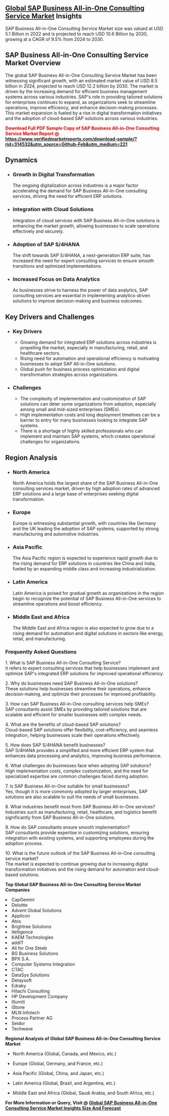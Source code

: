 <h2><a href="https://www.verifiedmarketreports.com/download-sample/?rid=314532&amp;utm_source=Github&amp;utm_medium=221" target="_blank">Global SAP Business All-in-One Consulting Service Market</a> Insights</h2><p>SAP Business All-in-One Consulting Service Market size was valued at USD 5.1 Billion in 2022 and is projected to reach USD 10.6 Billion by 2030, growing at a CAGR of 9.5% from 2024 to 2030.</p><p> <h2>SAP Business All-in-One Consulting Service Market Overview</h2> <p>The global SAP Business All-in-One Consulting Service Market has been witnessing significant growth, with an estimated market value of USD 8.5 billion in 2024, projected to reach USD 12.2 billion by 2030. The market is driven by the increasing demand for efficient business management systems across various industries. SAP's role in providing tailored solutions for enterprises continues to expand, as organizations seek to streamline operations, improve efficiency, and enhance decision-making processes. This market expansion is fueled by a rise in digital transformation initiatives and the adoption of cloud-based SAP solutions across various industries.</p> <p><strong><p><span class=""><span style="color: #ff0000;"><strong>Download Full PDF Sample Copy of SAP Business All-in-One Consulting Service Market Report</strong> @ </span><a href="https://www.verifiedmarketreports.com/download-sample/?rid=314532&amp;utm_source=Github-Feb&amp;utm_medium=221" target="_blank">https://www.verifiedmarketreports.com/download-sample/?rid=314532&amp;utm_source=Github-Feb&amp;utm_medium=221</a></span></p></strong></p> <h2>Dynamics</h2> <ul> <li><h3>Growth in Digital Transformation</h3> The ongoing digitalization across industries is a major factor accelerating the demand for SAP Business All-in-One consulting services, driving the need for efficient ERP solutions.</li> <li><h3>Integration with Cloud Solutions</h3> Integration of cloud services with SAP Business All-in-One solutions is enhancing the market growth, allowing businesses to scale operations effectively and securely.</li> <li><h3>Adoption of SAP S/4HANA</h3> The shift towards SAP S/4HANA, a next-generation ERP suite, has increased the need for expert consulting services to ensure smooth transitions and optimized implementations.</li> <li><h3>Increased Focus on Data Analytics</h3> As businesses strive to harness the power of data analytics, SAP consulting services are essential in implementing analytics-driven solutions to improve decision-making and business outcomes.</li> </ul> <h2>Key Drivers and Challenges</h2> <ul> <li><h3>Key Drivers</h3> <ul> <li>Growing demand for integrated ERP solutions across industries is propelling the market, especially in manufacturing, retail, and healthcare sectors.</li> <li>Rising need for automation and operational efficiency is motivating businesses to adopt SAP All-in-One solutions.</li> <li>Global push for business process optimization and digital transformation strategies across organizations.</li> </ul> </li> <li><h3>Challenges</h3> <ul> <li>The complexity of implementation and customization of SAP solutions can deter some organizations from adoption, especially among small and mid-sized enterprises (SMEs).</li> <li>High implementation costs and long deployment timelines can be a barrier to entry for many businesses looking to integrate SAP systems.</li> <li>There is a shortage of highly skilled professionals who can implement and maintain SAP systems, which creates operational challenges for organizations.</li> </ul> </li> </ul> <h2>Region Analysis</h2> <ul> <li><h3>North America</h3> North America holds the largest share of the SAP Business All-in-One consulting services market, driven by high adoption rates of advanced ERP solutions and a large base of enterprises seeking digital transformation.</li> <li><h3>Europe</h3> Europe is witnessing substantial growth, with countries like Germany and the UK leading the adoption of SAP systems, supported by strong manufacturing and automotive industries.</li> <li><h3>Asia Pacific</h3> The Asia Pacific region is expected to experience rapid growth due to the rising demand for ERP solutions in countries like China and India, fueled by an expanding middle class and increasing industrialization.</li> <li><h3>Latin America</h3> Latin America is poised for gradual growth as organizations in the region begin to recognize the potential of SAP Business All-in-One services to streamline operations and boost efficiency.</li> <li><h3>Middle East and Africa</h3> The Middle East and Africa region is also expected to grow due to a rising demand for automation and digital solutions in sectors like energy, retail, and manufacturing.</li> </ul> <h3>Frequently Asked Questions</h3> <p>1. What is SAP Business All-in-One Consulting Service? <br> It refers to expert consulting services that help businesses implement and optimize SAP's integrated ERP solutions for improved operational efficiency.</p> <p>2. Why do businesses need SAP Business All-in-One solutions? <br> These solutions help businesses streamline their operations, enhance decision-making, and optimize their processes for improved profitability.</p> <p>3. How can SAP Business All-in-One consulting services help SMEs? <br> SAP consultants assist SMEs by providing tailored solutions that are scalable and efficient for smaller businesses with complex needs.</p> <p>4. What are the benefits of cloud-based SAP solutions? <br> Cloud-based SAP solutions offer flexibility, cost-efficiency, and seamless integration, helping businesses scale their operations effectively.</p> <p>5. How does SAP S/4HANA benefit businesses? <br> SAP S/4HANA provides a simplified and more efficient ERP system that enhances data processing and analytics, improving business performance.</p> <p>6. What challenges do businesses face when adopting SAP solutions? <br> High implementation costs, complex customization, and the need for specialized expertise are common challenges faced during adoption.</p> <p>7. Is SAP Business All-in-One suitable for small businesses? <br> Yes, though it is more commonly adopted by larger enterprises, SAP solutions are also scalable to suit the needs of small businesses.</p> <p>8. What industries benefit most from SAP Business All-in-One services? <br> Industries such as manufacturing, retail, healthcare, and logistics benefit significantly from SAP Business All-in-One solutions.</p> <p>9. How do SAP consultants ensure smooth implementation? <br> SAP consultants provide expertise in customizing solutions, ensuring integration with existing systems, and supporting employees during the adoption process.</p> <p>10. What is the future outlook of the SAP Business All-in-One consulting service market? <br> The market is expected to continue growing due to increasing digital transformation initiatives and the rising demand for automation and cloud-based solutions.</p> </p><p><strong>Top Global SAP Business All-in-One Consulting Service Market Companies</strong></p><div data-test-id=""><p><li>CapGemini</li><li> Deloitte</li><li> Advent Global Solutions</li><li> Applicon</li><li> Atos</li><li> Brightree Solutions</li><li> itelligence</li><li> KAEM Technologies</li><li> addIT</li><li> All for One Steeb</li><li> BG Business Solutions</li><li> BPX S.A.</li><li> Computer Systems Integration</li><li> CTAC</li><li> DataSys Solutions</li><li> Detaysoft</li><li> Edraky</li><li> Hitachi Consulting</li><li> HP Development Company</li><li> Illumiti</li><li> iStone</li><li> MLN Infotech</li><li> Process Partner AG</li><li> Seidor</li><li> Techwave</li></p><div><strong>Regional Analysis of&nbsp;Global SAP Business All-in-One Consulting Service Market</strong></div><ul><li dir="ltr"><p dir="ltr">North America&nbsp;(Global, Canada, and Mexico, etc.)</p></li><li dir="ltr"><p dir="ltr">Europe (Global, Germany, and France, etc.)</p></li><li dir="ltr"><p dir="ltr">Asia Pacific&nbsp;(Global, China, and Japan, etc.)</p></li><li dir="ltr"><p dir="ltr">Latin America&nbsp;(Global, Brazil, and Argentina, etc.)</p></li><li dir="ltr">Middle East and Africa&nbsp;(Global, Saudi Arabia, and South Africa, etc.)</li></ul><p><strong>For More Information or Query, Visit @&nbsp;</strong><strong><a href="https://www.verifiedmarketreports.com/product/sap-business-all-in-one-consulting-service-market/?utm_source=Github&amp;utm_medium=221" target="_blank">Global SAP Business All-in-One Consulting Service Market Insights Size And Forecast</a></strong></p></div>
